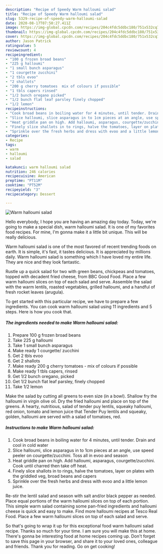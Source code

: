 ```yaml
---
description: "Recipe of Speedy Warm halloumi salad"
title: "Recipe of Speedy Warm halloumi salad"
slug: 5329-recipe-of-speedy-warm-halloumi-salad
date: 2020-08-17T07:50:27.411Z
image: https://img-global.cpcdn.com/recipes/204c4fdc5ddbc180/751x532cq70/warm-halloumi-salad-recipe-main-photo.jpg
thumbnail: https://img-global.cpcdn.com/recipes/204c4fdc5ddbc180/751x532cq70/warm-halloumi-salad-recipe-main-photo.jpg
cover: https://img-global.cpcdn.com/recipes/204c4fdc5ddbc180/751x532cq70/warm-halloumi-salad-recipe-main-photo.jpg
author: Jason Patrick
ratingvalue: 5
reviewcount: 4
recipeingredient:
- "100 g frozen broad beans"
- "225 g halloumi"
- "1 small bunch asparagus"
- "1 courgette zucchini"
- "2 tbls evoo"
- "2 shallots"
- "200 g cherry tomatoes  mix of colours if possible"
- "1 tbls capers rinsed"
- "1/2 bunch oregano picked"
- "1/2 bunch flat leaf parsley finely chopped"
- "1/2 lemon"
recipeinstructions:
- "Cook broad beans in boiling water for 4 minutes, until tender. Drain and cool in cold water"
- "Slice halloumi, slice asparagus in to 1cm pieces at an angle, use speed peeler on courgette/zucchini. Toss all in evoo and season"
- "Heat griddle pan on high. Add halloumi, asparagus, courgette/zucchini. Cook until charred then take off heat."
- "Finely slice shallots in to rings, halve the tomatoes, layer on plates with the griddled veg, broad beans and capers"
- "Sprinkle over the fresh herbs and dress with evoo and a little lemon juice."
categories:
- Recipe
tags:
- warm
- halloumi
- salad

katakunci: warm halloumi salad 
nutrition: 246 calories
recipecuisine: American
preptime: "PT11M"
cooktime: "PT52M"
recipeyield: "3"
recipecategory: Dessert

---
```



![Warm halloumi salad](https://img-global.cpcdn.com/recipes/204c4fdc5ddbc180/751x532cq70/warm-halloumi-salad-recipe-main-photo.jpg)

Hello everybody, I hope you are having an amazing day today. Today, we're going to make a special dish, warm halloumi salad. It is one of my favorites food recipes. For mine, I'm gonna make it a little bit unique. This will be really delicious.

Warm halloumi salad is one of the most favored of recent trending foods on earth. It is simple, it's fast, it tastes delicious. It is appreciated by millions daily. Warm halloumi salad is something which I have loved my entire life. They are nice and they look fantastic.

Rustle up a quick salad for two with green beans, chickpeas and tomatoes, topped with decadent fried cheese, from BBC Good Food. Place a few warm halloumi slices on top of each salad and serve. Assemble the salad with the warm lentils, roasted vegetables, grilled halloumi, and a handful of fresh rocket leaves (arugula).


To get started with this particular recipe, we have to prepare a few ingredients. You can cook warm halloumi salad using 11 ingredients and 5 steps. Here is how you cook that.

<!--inarticleads1-->

##### The ingredients needed to make Warm halloumi salad:

1. Prepare 100 g frozen broad beans
1. Take 225 g halloumi
1. Take 1 small bunch asparagus
1. Make ready 1 courgette/ zucchini
1. Get 2 tbls evoo
1. Get 2 shallots
1. Make ready 200 g cherry tomatoes - mix of colours if possible
1. Make ready 1 tbls capers, rinsed
1. Get 1/2 bunch oregano, picked
1. Get 1/2 bunch flat leaf parsley, finely chopped
1. Take 1/2 lemon


Make the salad by cutting all greens to even size (in a bowl). Shallow fry the halloumi in virgin olive oil. Dry the fried halloumi and place on top of the greens. A hearty, nutritious, salad of tender puy lentils, squeaky halloumi, red onion, tomato and lemon juice that Tender Puy lentils and squeaky, golden, halloumi are served with a salad of tomatoes, red. 

<!--inarticleads2-->

##### Instructions to make Warm halloumi salad:

1. Cook broad beans in boiling water for 4 minutes, until tender. Drain and cool in cold water
1. Slice halloumi, slice asparagus in to 1cm pieces at an angle, use speed peeler on courgette/zucchini. Toss all in evoo and season
1. Heat griddle pan on high. Add halloumi, asparagus, courgette/zucchini. Cook until charred then take off heat.
1. Finely slice shallots in to rings, halve the tomatoes, layer on plates with the griddled veg, broad beans and capers
1. Sprinkle over the fresh herbs and dress with evoo and a little lemon juice.


Re-stir the lentil salad and season with salt and/or black pepper as needed. Place equal portions of the warm halloumi slices on top of each portion. This simple warm salad containing some pan-fried ingredients and halloumi cheese is quick and easy to make. Find more halloumi recipes at Tesco Real Food. Place a few warm halloumi slices on top of each salad and serve. 

So that's going to wrap it up for this exceptional food warm halloumi salad recipe. Thanks so much for your time. I am sure you will make this at home. There's gonna be interesting food at home recipes coming up. Don't forget to save this page in your browser, and share it to your loved ones, colleague and friends. Thank you for reading. Go on get cooking!
